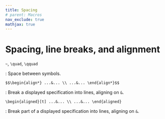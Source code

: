 ```yaml
---
title: Spacing
# parent: Macros
nav_exclude: true
mathjax: true
---
```


# Spacing, line breaks, and alignment

`~`, `\quad`, `\qquad`

: Space between symbols.

`$$\begin{align*} ...&... \\ ...&... \end{align*}$$`

: Break a displayed specification into lines, aligning on `&`.

`\begin{aligned}[t] ...&... \\ ...&... \end{aligned}`

: Break part of a displayed specification into lines, aligning on `&`.
